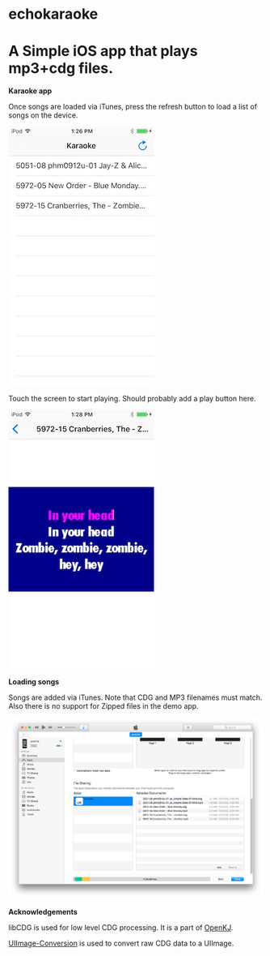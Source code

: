 # echokaraoke
A Simple iOS app that plays mp3+cdg files.
======

**Karaoke app**

Once songs are loaded via iTunes, press the refresh button to load a list of songs on the device.

![Song list](/screenshots/songlist.jpg "Song list on iPod Touch 5G")

Touch the screen to start playing.  Should probably add a play button here.

![Playing a song](/screenshots/playing.jpg "Playing a Karaoke song on iPod Touch 5G")

**Loading songs**

Songs are added via iTunes.  Note that CDG and MP3 filenames must match.  Also there is no support for Zipped files in the demo app.

![Adding Songs](/screenshots/itunes.png "Adding songs via iTunes")

**Acknowledgements**

libCDG is used for low level CDG processing.  It is a part of [OpenKJ](https://github.com/coyote1357/OpenKJ).

[UIImage-Conversion](https://github.com/PaulSolt/UIImage-Conversion) is used to convert raw CDG data to a UIImage.

